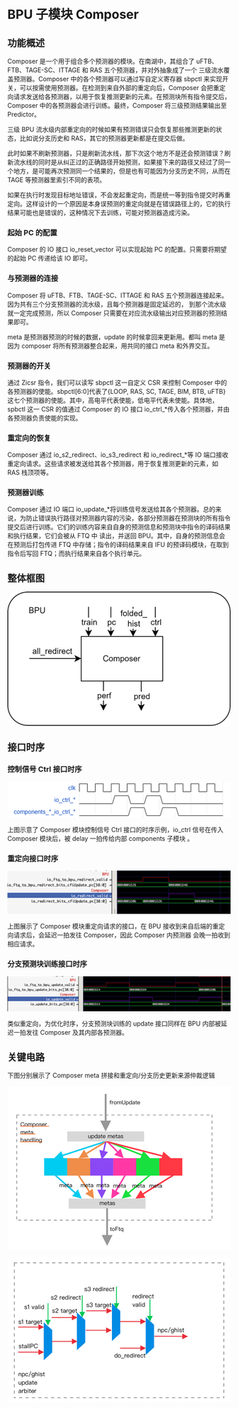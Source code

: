 # BPU 子模块 Composer

## 功能概述

Composer 是一个用于组合多个预测器的模块。在南湖中，其组合了 uFTB、FTB、TAGE-SC、ITTAGE 和 RAS 五个预测器，并对外抽象成了一个 三级流水覆盖预测器。Composer 中的各个预测器可以通过写自定义寄存器 sbpctl 来实现开关，可以按需使用预测器。在检测到来自外部的重定向后，Composer 会把重定向请求发送给各预测器，以用于恢复推测更新的元素。在预测块所有指令提交后，Composer 中的各预测器会进行训练。最终，Composer 将三级预测结果输出至 Predictor。

三级 BPU 流水级内部重定向的时候如果有预测错误只会恢复那些推测更新的状态，比如说分支历史和 RAS，其它的预测器更新都是在提交后做。

此时如果不刷新预测器，只是刷新流水线，那下次这个地方不是还会预测错误？刷新流水线的同时是从纠正过的正确路径开始预测，如果接下来的路径又经过了同一个地方，是可能再次预测同一个结果的，但是也有可能因为分支历史不同，从而在 TAGE 等预测器里索引不同的表项。

如果在执行时发现目标地址错误，不会发起重定向，而是统一等到指令提交时再重定向。这样设计的一个原因是本身误预测的重定向就是在错误路径上的，它的执行结果可能也是错误的，这种情况下去训练，可能对预测器造成污染。

### 起始 PC 的配置

Composer 的 IO 接口 io_reset_vector 可以实现起始 PC 的配置。只需要将期望的起始 PC 传递给该 IO 即可。

### 与预测器的连接

Composer 将 uFTB、FTB、TAGE-SC、ITTAGE 和 RAS 五个预测器连接起来。因为共有三个分支预测器的流水级，且每个预测器是固定延迟的， 到那个流水级就一定完成预测，所以 Composer 只需要在对应流水级输出对应预测器的预测结果即可。

meta 是预测器预测的时候的数据，update 的时候拿回来更新用。都叫 meta 是因为 composer 将所有预测器整合起来，用共同的接口 meta 和外界交互。

### 预测器的开关

通过 Zicsr 指令，我们可以读写 sbpctl 这一自定义 CSR 来控制 Composer 中的各预测器的使能。sbpctl[6:0]代表了{LOOP, RAS, SC, TAGE, BIM, BTB, uFTB}这七个预测器的使能。其中，高电平代表使能，低电平代表未使能。具体地，spbctl 这一 CSR 的值通过 Composer 的 IO 接口 io_ctrl_*传入各个预测器，并由各预测器负责使能的实现。

### 重定向的恢复

Composer 通过 io_s2_redirect、io_s3_redirect 和 io_redirect_*等 IO 端口接收重定向请求。这些请求被发送给其各个预测器，用于恢复推测更新的元素，如 RAS 栈顶项等。

### 预测器训练

Composer 通过 IO 端口 io_update_*将训练信号发送给其各个预测器。总的来说，为防止错误执行路径对预测器内容的污染，各部分预测器在预测块的所有指令提交后进行训练。它们的训练内容来自自身的预测信息和预测块中指令的译码结果和执行结果，它们会被从 FTQ 中 读出，并送回 BPU。其中，自身的预测信息会在预测后打包传进 FTQ 中存储；指令的译码结果来自 IFU 的预译码模块，在取到指令后写回 FTQ；而执行结果来自各个执行单元。

## 整体框图

![Composer 模块整体框图](../figure/BPU/Composer/structure.png)

## 接口时序

### 控制信号 Ctrl 接口时序

![控制信号 Ctrl 接口时序](../figure/BPU/Composer/port1.png)

上图示意了 Composer 模块控制信号 Ctrl 接口的时序示例，io_ctrl 信号在传入 Composer 模块后，被 delay 一拍传给内部 components 子模块 。

### 重定向接口时序

![重定向接口时序](../figure/BPU/Composer/port2.png)

上图展示了 Composer 模块重定向请求的接口，在 BPU 接收到来自后端的重定向请求后，会延迟一拍发往 Composer，因此 Composer 内预测器 会晚一拍收到相应请求。

### 分支预测块训练接口时序

![分支预测块训练接口时序](../figure/BPU/Composer/port3.png)

类似重定向，为优化时序，分支预测块训练的 update 接口同样在 BPU 内部被延迟一拍发往 Composer 及其内部各预测器。

## 关键电路

下图分别展示了 Composer meta 拼接和重定向/分支历史更新来源仲裁逻辑

![Composer meta 拼接](../figure/BPU/Composer/key_structure1.png)

![重定向/分支历史更新来源仲裁逻辑](../figure/BPU/Composer/key_structure2.png)
